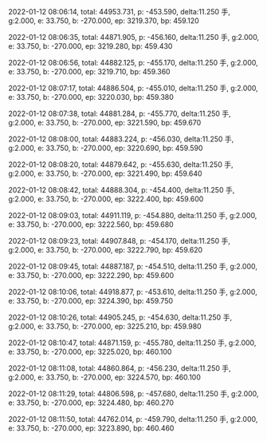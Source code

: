 2022-01-12 08:06:14, total: 44953.731, p: -453.590, delta:11.250 手, g:2.000, e: 33.750, b: -270.000, ep: 3219.370, bp: 459.120

2022-01-12 08:06:35, total: 44871.905, p: -456.160, delta:11.250 手, g:2.000, e: 33.750, b: -270.000, ep: 3219.280, bp: 459.430

2022-01-12 08:06:56, total: 44882.125, p: -455.170, delta:11.250 手, g:2.000, e: 33.750, b: -270.000, ep: 3219.710, bp: 459.360

2022-01-12 08:07:17, total: 44886.504, p: -455.010, delta:11.250 手, g:2.000, e: 33.750, b: -270.000, ep: 3220.030, bp: 459.380

2022-01-12 08:07:38, total: 44881.284, p: -455.770, delta:11.250 手, g:2.000, e: 33.750, b: -270.000, ep: 3221.590, bp: 459.670

2022-01-12 08:08:00, total: 44883.224, p: -456.030, delta:11.250 手, g:2.000, e: 33.750, b: -270.000, ep: 3220.690, bp: 459.590

2022-01-12 08:08:20, total: 44879.642, p: -455.630, delta:11.250 手, g:2.000, e: 33.750, b: -270.000, ep: 3221.490, bp: 459.640

2022-01-12 08:08:42, total: 44888.304, p: -454.400, delta:11.250 手, g:2.000, e: 33.750, b: -270.000, ep: 3222.400, bp: 459.600

2022-01-12 08:09:03, total: 44911.119, p: -454.880, delta:11.250 手, g:2.000, e: 33.750, b: -270.000, ep: 3222.560, bp: 459.680

2022-01-12 08:09:23, total: 44907.848, p: -454.170, delta:11.250 手, g:2.000, e: 33.750, b: -270.000, ep: 3222.790, bp: 459.620

2022-01-12 08:09:45, total: 44887.187, p: -454.510, delta:11.250 手, g:2.000, e: 33.750, b: -270.000, ep: 3222.290, bp: 459.600

2022-01-12 08:10:06, total: 44918.877, p: -453.610, delta:11.250 手, g:2.000, e: 33.750, b: -270.000, ep: 3224.390, bp: 459.750

2022-01-12 08:10:26, total: 44905.245, p: -454.630, delta:11.250 手, g:2.000, e: 33.750, b: -270.000, ep: 3225.210, bp: 459.980

2022-01-12 08:10:47, total: 44871.159, p: -455.780, delta:11.250 手, g:2.000, e: 33.750, b: -270.000, ep: 3225.020, bp: 460.100

2022-01-12 08:11:08, total: 44860.864, p: -456.230, delta:11.250 手, g:2.000, e: 33.750, b: -270.000, ep: 3224.570, bp: 460.100

2022-01-12 08:11:29, total: 44806.598, p: -457.680, delta:11.250 手, g:2.000, e: 33.750, b: -270.000, ep: 3224.480, bp: 460.270

2022-01-12 08:11:50, total: 44762.014, p: -459.790, delta:11.250 手, g:2.000, e: 33.750, b: -270.000, ep: 3223.890, bp: 460.460